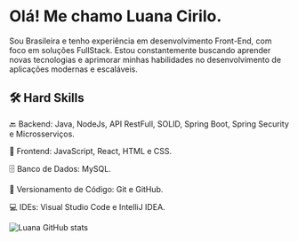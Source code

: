# Olá! Me chamo **Luana Cirilo**.

Sou Brasileira e tenho experiência em desenvolvimento Front-End, com foco em soluções FullStack. Estou constantemente buscando aprender novas tecnologias e aprimorar minhas habilidades no desenvolvimento de aplicações modernas e escaláveis.

## 🛠 Hard Skills

🔙 Backend: Java, NodeJs, API RestFull, SOLID, Spring Boot, Spring Security e Microsserviços.

🎨 Frontend: JavaScript, React, HTML e CSS.

🗄 Banco de Dados: MySQL.

🔧 Versionamento de Código: Git e GitHub.

💻 IDEs: Visual Studio Code e IntelliJ IDEA.

![Luana GitHub stats](https://github-readme-stats.vercel.app/api?username=Luanacjq&show_icons=true&theme=merko)
